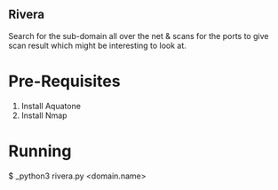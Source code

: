 ## Rivera
Search for the sub-domain all over the net &amp; scans for the ports to give scan result which might be interesting to look at.


# Pre-Requisites
1. Install Aquatone
2. Install Nmap

# Running
$ _python3 rivera.py <domain.name>
